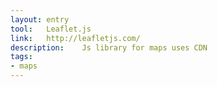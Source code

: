 ```yaml
---
layout: entry
tool:	Leaflet.js
link:	http://leafletjs.com/
description:	Js library for maps uses CDN
tags:
- maps
---
```

